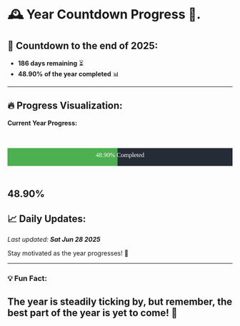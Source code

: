 
# &#x1F570; **Year Countdown Progress** &#x1F389;.

## &#x1F4C5; Countdown to the end of 2025:
- **186 days remaining** &#x23F3;
- **48.90% of the year completed** &#x1F4CA;

---

## &#x1F525; **Progress Visualization**:

**Current Year Progress:**

<br><br>
![Progress Bar](https://raw.githubusercontent.com/dayanidigv/year-countdown-progress/main/progress-bar.svg)
<br><br>

**48.90%**
---

## &#x1F4C8; **Daily Updates**:

_Last updated: **Sat Jun 28 2025**_

Stay motivated as the year progresses! &#x1F680;

--- 

### &#x1F4A1; **Fun Fact:**
The year is steadily ticking by, but remember, the best part of the year is yet to come! &#x1F31F;
---
